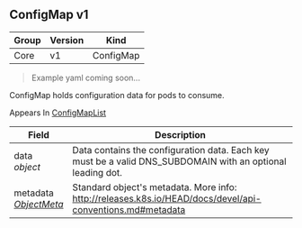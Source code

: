 ## ConfigMap v1

Group        | Version     | Kind
------------ | ---------- | -----------
Core | v1 | ConfigMap

> Example yaml coming soon...



ConfigMap holds configuration data for pods to consume.

<aside class="notice">
Appears In  <a href="#configmaplist-v1">ConfigMapList</a> </aside>

Field        | Description
------------ | -----------
data <br /> *object* | Data contains the configuration data. Each key must be a valid DNS_SUBDOMAIN with an optional leading dot.
metadata <br /> *[ObjectMeta](#objectmeta-v1)* | Standard object's metadata. More info: http://releases.k8s.io/HEAD/docs/devel/api-conventions.md#metadata

